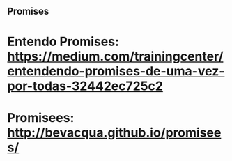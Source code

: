## Promises

# Entendo Promises: https://medium.com/trainingcenter/entendendo-promises-de-uma-vez-por-todas-32442ec725c2

# Promisees: http://bevacqua.github.io/promisees/
